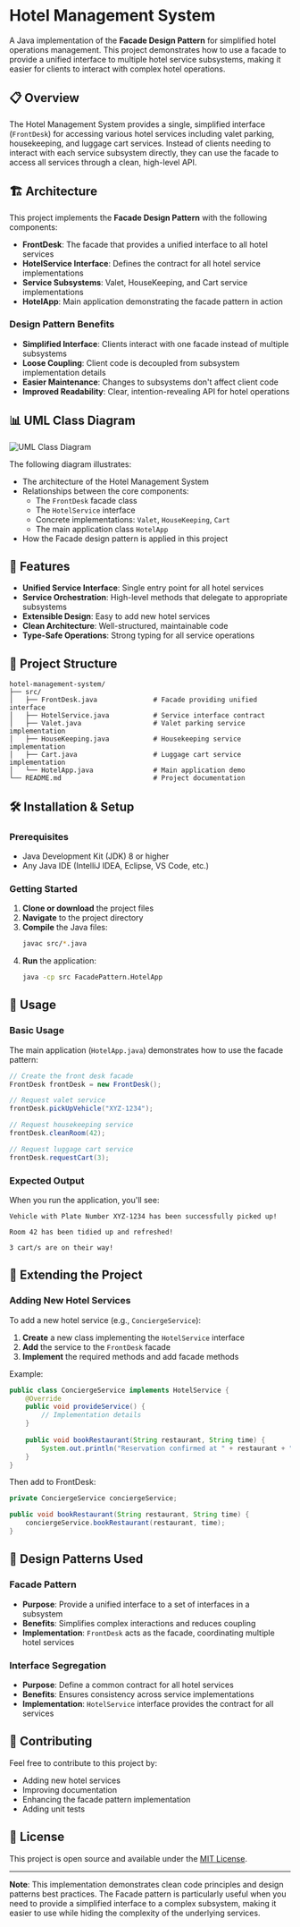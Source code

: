 # Hotel Management System

A Java implementation of the **Facade Design Pattern** for simplified hotel operations management. This project demonstrates how to use a facade to provide a unified interface to multiple hotel service subsystems, making it easier for clients to interact with complex hotel operations.

## 📋 Overview

The Hotel Management System provides a single, simplified interface (`FrontDesk`) for accessing various hotel services including valet parking, housekeeping, and luggage cart services. Instead of clients needing to interact with each service subsystem directly, they can use the facade to access all services through a clean, high-level API.

## 🏗️ Architecture

This project implements the **Facade Design Pattern** with the following components:

- **FrontDesk**: The facade that provides a unified interface to all hotel services
- **HotelService Interface**: Defines the contract for all hotel service implementations
- **Service Subsystems**: Valet, HouseKeeping, and Cart service implementations
- **HotelApp**: Main application demonstrating the facade pattern in action

### Design Pattern Benefits

- **Simplified Interface**: Clients interact with one facade instead of multiple subsystems
- **Loose Coupling**: Client code is decoupled from subsystem implementation details
- **Easier Maintenance**: Changes to subsystems don't affect client code
- **Improved Readability**: Clear, intention-revealing API for hotel operations

## 📊 UML Class Diagram

![UML Class Diagram](https://github.com/user-attachments/assets/ee21370b-96ff-462c-a4a7-3f6728845353)

The following diagram illustrates:
- The architecture of the Hotel Management System
- Relationships between the core components:
  - The `FrontDesk` facade class
  - The `HotelService` interface
  - Concrete implementations: `Valet`, `HouseKeeping`, `Cart`
  - The main application class `HotelApp`
- How the Facade design pattern is applied in this project

## 🚀 Features

- **Unified Service Interface**: Single entry point for all hotel services
- **Service Orchestration**: High-level methods that delegate to appropriate subsystems
- **Extensible Design**: Easy to add new hotel services
- **Clean Architecture**: Well-structured, maintainable code
- **Type-Safe Operations**: Strong typing for all service operations

## 📁 Project Structure

```
hotel-management-system/
├── src/
│   ├── FrontDesk.java              # Facade providing unified interface
│   ├── HotelService.java           # Service interface contract
│   ├── Valet.java                  # Valet parking service implementation
│   ├── HouseKeeping.java           # Housekeeping service implementation
│   ├── Cart.java                   # Luggage cart service implementation
│   └── HotelApp.java               # Main application demo
└── README.md                       # Project documentation
```

## 🛠️ Installation & Setup

### Prerequisites

- Java Development Kit (JDK) 8 or higher
- Any Java IDE (IntelliJ IDEA, Eclipse, VS Code, etc.)

### Getting Started

1. **Clone or download** the project files
2. **Navigate** to the project directory
3. **Compile** the Java files:
   ```bash
   javac src/*.java
   ```
4. **Run** the application:
   ```bash
   java -cp src FacadePattern.HotelApp
   ```

## 📖 Usage

### Basic Usage

The main application (`HotelApp.java`) demonstrates how to use the facade pattern:

```java
// Create the front desk facade
FrontDesk frontDesk = new FrontDesk();

// Request valet service
frontDesk.pickUpVehicle("XYZ-1234");

// Request housekeeping service
frontDesk.cleanRoom(42);

// Request luggage cart service
frontDesk.requestCart(3);
```

### Expected Output

When you run the application, you'll see:

```
Vehicle with Plate Number XYZ-1234 has been successfully picked up!

Room 42 has been tidied up and refreshed!

3 cart/s are on their way!
```

## 🔧 Extending the Project

### Adding New Hotel Services

To add a new hotel service (e.g., `ConciergeService`):

1. **Create** a new class implementing the `HotelService` interface
2. **Add** the service to the `FrontDesk` facade
3. **Implement** the required methods and add facade methods

Example:
```java
public class ConciergeService implements HotelService {
    @Override
    public void provideService() {
        // Implementation details
    }
    
    public void bookRestaurant(String restaurant, String time) {
        System.out.println("Reservation confirmed at " + restaurant + " for " + time);
    }
}
```

Then add to FrontDesk:
```java
private ConciergeService conciergeService;

public void bookRestaurant(String restaurant, String time) {
    conciergeService.bookRestaurant(restaurant, time);
}
```

## 🎯 Design Patterns Used

### Facade Pattern
- **Purpose**: Provide a unified interface to a set of interfaces in a subsystem
- **Benefits**: Simplifies complex interactions and reduces coupling
- **Implementation**: `FrontDesk` acts as the facade, coordinating multiple hotel services

### Interface Segregation
- **Purpose**: Define a common contract for all hotel services
- **Benefits**: Ensures consistency across service implementations
- **Implementation**: `HotelService` interface provides the contract for all services

## 🤝 Contributing

Feel free to contribute to this project by:
- Adding new hotel services
- Improving documentation
- Enhancing the facade pattern implementation
- Adding unit tests

## 📄 License

This project is open source and available under the [MIT License](LICENSE).

---

**Note**: This implementation demonstrates clean code principles and design patterns best practices. The Facade pattern is particularly useful when you need to provide a simplified interface to a complex subsystem, making it easier to use while hiding the complexity of the underlying services.


